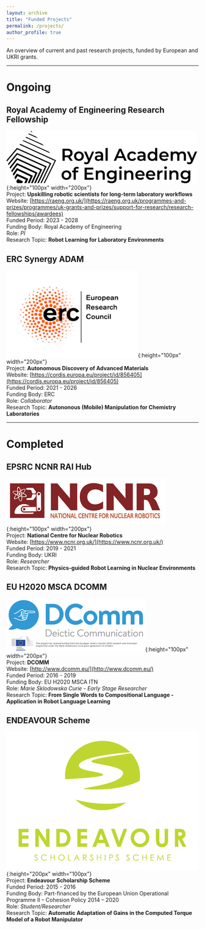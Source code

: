 ```yaml
---
layout: archive
title: "Funded Projects"
permalink: /projects/
author_profile: true
---
```


An overview of current and past research projects, funded by European and UKRI grants.  

------

# Ongoing  
## **Royal Academy of Engineering Research Fellowship**

![](/images/raeng.png){:height="100px" width="200px"}  
Project: __Upskilling robotic scientists for long-term laboratory workflows__  
Website: [https://raeng.org.uk/](https://raeng.org.uk/programmes-and-prizes/programmes/uk-grants-and-prizes/support-for-research/research-fellowships/awardees)  
Funded Period: 2023 - 2028   
Funding Body: Royal Academy of Engineering   
Role: _PI_   
Research Topic: __Robot Learning for Laboratory Environments__      

## **ERC Synergy ADAM**

![](/images/erc.png){:height="100px" width="200px"}  
Project: __Autonomous Discovery of Advanced Materials__  
Website: [https://cordis.europa.eu/project/id/856405](https://cordis.europa.eu/project/id/856405)  
Funded Period: 2021 - 2026   
Funding Body: ERC   
Role: _Collaborator_   
Research Topic: __Autononous (Mobile) Manipulation for Chemistry Laboratories__      

------

# Completed  

## **EPSRC NCNR RAI Hub**

![](/images/ncnr.jpeg){:height="100px" width="200px"}  
Project: __National Centre for Nuclear Robotics__  
Website: [https://www.ncnr.org.uk/](https://www.ncnr.org.uk/)  
Funded Period: 2019 - 2021   
Funding Body: UKRI   
Role: _Researcher_   
Research Topic: __Physics-guided Robot Learning in Nuclear Environments__      

## **EU H2020 MSCA DCOMM**


![](/images/dcommlogo.png){:height="100px" width="200px"}  
Project: __DCOMM__   
Website: [http://www.dcomm.eu/](http://www.dcomm.eu/)  
Funded Period: 2016 - 2019   
Funding Body: EU H2020 MSCA ITN  
Role: _Marie Sklodowska Curie - Early Stage Researcher_  
Research Topic: __From Single Words to Compositional Language - Application in Robot Language Learning__


## **ENDEAVOUR Scheme**

![](/images/Endeavour_logo.jpg){:height="200px" width="100px"}  
Project: __Endeavour Scholarship Scheme__   
Funded Period: 2015 - 2016   
Funding Body: Part-financed by the European Union Operational Programme II – Cohesion Policy 2014 – 2020   
Role: _Student/Researcher_   
Research Topic: __Automatic Adaptation of Gains in the Computed Torque Model of a Robot Manipulator__ 


